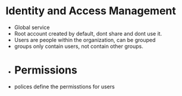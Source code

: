 # Identity and Access Management
- Global service
- Root account created by default, dont share and dont use it.
- Users are people within the organization, can be grouped
- groups only contain users, not contain other groups.
- # Permissions
- polices define the permisstions for users
